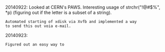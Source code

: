 20140922:
	Looked at CERN's PAWS. Interesting usage of strchr("!@#$%", *p)
	(figuring out if the letter is a subset of a string).

	Automated starting of xdisk via Xvfb and implemented a way
	to send this out voia e-mail.

20140923:

	Figured out an easy way to

